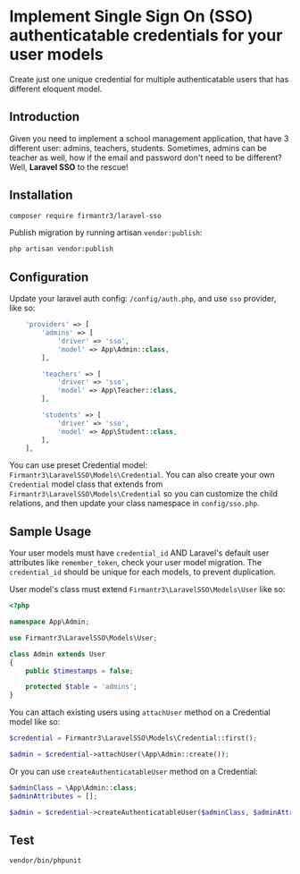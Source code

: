 # Implement Single Sign On (SSO) authenticatable credentials for your user models

Create just one unique credential for multiple authenticatable users that has different eloquent model.

## Introduction

Given you need to implement a school management application, that have 3 different user: admins, teachers, students. Sometimes, admins can be teacher as well, how if the email and password don't need to be different? Well, **Laravel SSO** to the rescue!

## Installation

```bash
composer require firmantr3/laravel-sso
```

Publish migration by running artisan `vendor:publish`:

```bash
php artisan vendor:publish
```

## Configuration

Update your laravel auth config: `/config/auth.php`, and use `sso` provider, like so:

```php
    'providers' => [
        'admins' => [
            'driver' => 'sso',
            'model' => App\Admin::class,
        ],

        'teachers' => [
            'driver' => 'sso',
            'model' => App\Teacher::class,
        ],

        'students' => [
            'driver' => 'sso',
            'model' => App\Student::class,
        ],
    ],
```

You can use preset Credential model: `Firmantr3\LaravelSSO\Models\Credential`. You can also create your own `Credential` model class that extends from `Firmantr3\LaravelSSO\Models\Credential` so you can customize the child relations, and then update your class namespace in `config/sso.php`.

## Sample Usage

Your user models must have `credential_id` AND Laravel's default user attributes like `remember_token`, check your user model migration. The `credential_id` should be unique for each models, to prevent duplication.

User model's class must extend `Firmantr3\LaravelSSO\Models\User` like so:

```php
<?php

namespace App\Admin;

use Firmantr3\LaravelSSO\Models\User;

class Admin extends User
{
    public $timestamps = false;

    protected $table = 'admins';
}

```

You can attach existing users using `attachUser` method on a Credential model like so:

```php
$credential = Firmantr3\LaravelSSO\Models\Credential::first();

$admin = $credential->attachUser(\App\Admin::create());
```

Or you can use `createAuthenticatableUser` method on a Credential:

```php
$adminClass = \App\Admin::class;
$adminAttributes = [];

$admin = $credential->createAuthenticatableUser($adminClass, $adminAttributes);
```

## Test

```bash
vendor/bin/phpunit
```
